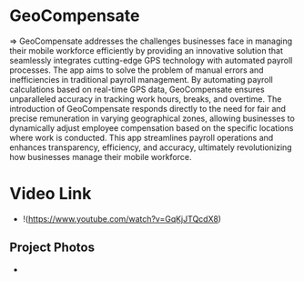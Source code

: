 # GeoCompensate
=> GeoCompensate addresses the challenges businesses face in managing their mobile workforce efficiently by providing an innovative solution that seamlessly integrates cutting-edge GPS technology with automated payroll processes. The app aims to solve the problem of manual errors and inefficiencies in traditional payroll management. By automating payroll calculations based on real-time GPS data, GeoCompensate ensures unparalleled accuracy in tracking work hours, breaks, and overtime. The introduction of GeoCompensate responds directly to the need for fair and precise remuneration in varying geographical zones, allowing businesses to dynamically adjust employee compensation based on the specific locations where work is 
conducted. This app streamlines payroll operations and enhances transparency, efficiency, and accuracy, ultimately revolutionizing how businesses manage their mobile workforce.

# Video Link
- !(https://www.youtube.com/watch?v=GqKjJTQcdX8)

## Project Photos
- 
